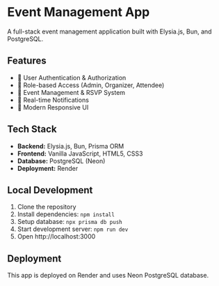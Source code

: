 # Event Management App

A full-stack event management application built with Elysia.js, Bun, and PostgreSQL.

## Features

- 🔐 User Authentication & Authorization
- 👥 Role-based Access (Admin, Organizer, Attendee)
- 📅 Event Management & RSVP System
- 🔔 Real-time Notifications
- 🎨 Modern Responsive UI

## Tech Stack

- **Backend:** Elysia.js, Bun, Prisma ORM
- **Frontend:** Vanilla JavaScript, HTML5, CSS3
- **Database:** PostgreSQL (Neon)
- **Deployment:** Render

## Local Development

1. Clone the repository
2. Install dependencies: `npm install`
3. Setup database: `npx prisma db push`
4. Start development server: `npm run dev`
5. Open http://localhost:3000

## Deployment

This app is deployed on Render and uses Neon PostgreSQL database.